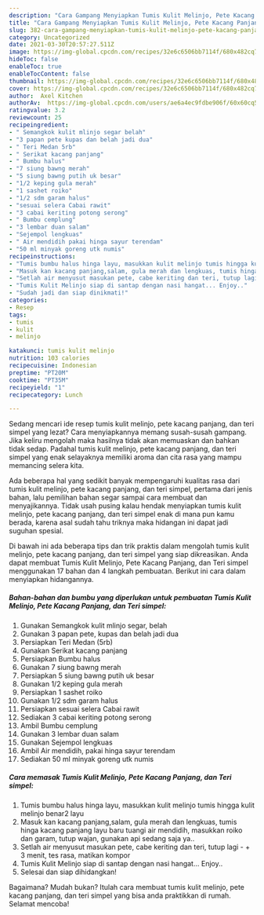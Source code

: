 ```yaml
---
description: "Cara Gampang Menyiapkan Tumis Kulit Melinjo, Pete Kacang Panjang, dan Teri simpel yang Lezat Sekali"
title: "Cara Gampang Menyiapkan Tumis Kulit Melinjo, Pete Kacang Panjang, dan Teri simpel yang Lezat Sekali"
slug: 382-cara-gampang-menyiapkan-tumis-kulit-melinjo-pete-kacang-panjang-dan-teri-simpel-yang-lezat-sekali
category: Uncategorized
date: 2021-03-30T20:57:27.511Z
image: https://img-global.cpcdn.com/recipes/32e6c6506bb7114f/680x482cq70/tumis-kulit-melinjo-pete-kacang-panjang-dan-teri-simpel-foto-resep-utama.jpg
hideToc: false
enableToc: true
enableTocContent: false
thumbnail: https://img-global.cpcdn.com/recipes/32e6c6506bb7114f/680x482cq70/tumis-kulit-melinjo-pete-kacang-panjang-dan-teri-simpel-foto-resep-utama.jpg
cover: https://img-global.cpcdn.com/recipes/32e6c6506bb7114f/680x482cq70/tumis-kulit-melinjo-pete-kacang-panjang-dan-teri-simpel-foto-resep-utama.jpg
author:  Axel Kitchen
authorAv:  https://img-global.cpcdn.com/users/ae6a4ec9fdbe906f/60x60cq50/avatar.jpg
ratingvalue: 3.2
reviewcount: 25
recipeingredient:
- " Semangkok kulit mlinjo segar belah"
- "3 papan pete kupas dan belah jadi dua"
- " Teri Medan 5rb"
- " Serikat kacang panjang"
- " Bumbu halus"
- "7 siung bawng merah"
- "5 siung bawng putih uk besar"
- "1/2 keping gula merah"
- "1 sashet roiko"
- "1/2 sdm garam halus"
- "sesuai selera Cabai rawit"
- "3 cabai keriting potong serong"
- " Bumbu cemplung"
- "3 lembar duan salam"
- "Sejempol lengkuas"
- " Air mendidih pakai hinga sayur terendam"
- "50 ml minyak goreng utk numis"
recipeinstructions:
- "Tumis bumbu halus hinga layu, masukkan kulit melinjo tumis hingga kulit melinjo benar2 layu"
- "Masuk kan kacang panjang,salam, gula merah dan lengkuas, tumis hinga kacang panjang layu baru tuangi air mendidih, masukkan roiko dan garam, tutup wajan, gunakan api sedang saja ya.."
- "Setlah air menyusut masukan pete, cabe keriting dan teri, tutup lagi - + 3 menit, tes rasa, matikan kompor"
- "Tumis Kulit Melinjo siap di santap dengan nasi hangat... Enjoy.."
- "Sudah jadi dan siap dinikmati!"
categories:
- Resep
tags:
- tumis
- kulit
- melinjo

katakunci: tumis kulit melinjo 
nutrition: 103 calories
recipecuisine: Indonesian
preptime: "PT20M"
cooktime: "PT35M"
recipeyield: "1"
recipecategory: Lunch

---
```



Sedang mencari ide resep tumis kulit melinjo, pete kacang panjang, dan teri simpel yang lezat? Cara menyiapkannya memang susah-susah gampang. Jika keliru mengolah maka hasilnya tidak akan memuaskan dan bahkan tidak sedap. Padahal tumis kulit melinjo, pete kacang panjang, dan teri simpel yang enak selayaknya memiliki aroma dan cita rasa yang mampu memancing selera kita.




Ada beberapa hal yang sedikit banyak mempengaruhi kualitas rasa dari tumis kulit melinjo, pete kacang panjang, dan teri simpel, pertama dari jenis bahan, lalu pemilihan bahan segar sampai cara membuat dan menyajikannya. Tidak usah pusing kalau hendak menyiapkan tumis kulit melinjo, pete kacang panjang, dan teri simpel enak di mana pun kamu berada, karena asal sudah tahu triknya maka hidangan ini dapat jadi suguhan spesial.


Di bawah ini ada beberapa tips dan trik praktis dalam mengolah tumis kulit melinjo, pete kacang panjang, dan teri simpel yang siap dikreasikan. Anda dapat membuat Tumis Kulit Melinjo, Pete Kacang Panjang, dan Teri simpel menggunakan 17 bahan dan 4 langkah pembuatan. Berikut ini cara dalam menyiapkan hidangannya.

<!--inarticleads1-->

##### Bahan-bahan dan bumbu yang diperlukan untuk pembuatan Tumis Kulit Melinjo, Pete Kacang Panjang, dan Teri simpel:

1. Gunakan  Semangkok kulit mlinjo segar, belah
1. Gunakan 3 papan pete, kupas dan belah jadi dua
1. Persiapkan  Teri Medan (5rb)
1. Gunakan  Serikat kacang panjang
1. Persiapkan  Bumbu halus
1. Gunakan 7 siung bawng merah
1. Persiapkan 5 siung bawng putih uk besar
1. Gunakan 1/2 keping gula merah
1. Persiapkan 1 sashet roiko
1. Gunakan 1/2 sdm garam halus
1. Persiapkan sesuai selera Cabai rawit
1. Sediakan 3 cabai keriting potong serong
1. Ambil  Bumbu cemplung
1. Gunakan 3 lembar duan salam
1. Gunakan Sejempol lengkuas
1. Ambil  Air mendidih, pakai hinga sayur terendam
1. Sediakan 50 ml minyak goreng utk numis




<!--inarticleads2-->

##### Cara memasak Tumis Kulit Melinjo, Pete Kacang Panjang, dan Teri simpel:

1. Tumis bumbu halus hinga layu, masukkan kulit melinjo tumis hingga kulit melinjo benar2 layu
1. Masuk kan kacang panjang,salam, gula merah dan lengkuas, tumis hinga kacang panjang layu baru tuangi air mendidih, masukkan roiko dan garam, tutup wajan, gunakan api sedang saja ya..
1. Setlah air menyusut masukan pete, cabe keriting dan teri, tutup lagi - + 3 menit, tes rasa, matikan kompor
1. Tumis Kulit Melinjo siap di santap dengan nasi hangat... Enjoy..
1. Selesai dan siap dihidangkan!



Bagaimana? Mudah bukan? Itulah cara membuat tumis kulit melinjo, pete kacang panjang, dan teri simpel yang bisa anda praktikkan di rumah. Selamat mencoba!
